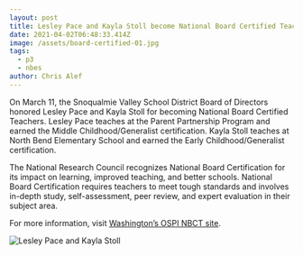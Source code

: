 ```yaml
---
layout: post
title: Lesley Pace and Kayla Stoll become National Board Certified Teachers
date: 2021-04-02T06:48:33.414Z
image: /assets/board-certified-01.jpg
tags:
  - p3
  - nbes
author: Chris Alef
---
```

On March 11, the Snoqualmie Valley School District Board of Directors honored Lesley Pace and Kayla Stoll for becoming National Board Certified Teachers. Lesley Pace teaches at the Parent Partnership Program and earned the Middle Childhood/Generalist certification. Kayla Stoll teaches at North Bend Elementary School and earned the Early Childhood/Generalist certification.

The National Research Council recognizes National Board Certification for its impact on learning, improved teaching, and better schools. National Board Certification requires teachers to meet tough standards and involves in-depth study, self-assessment, peer review, and expert evaluation in their subject area.

For more information, visit [Washington’s OSPI NBCT site](https://www.k12.wa.us/certification/national-board-certified-teachers/washington-state-national-board-certification-nbct-spotlight).

![Lesley Pace and Kayla Stoll](/assets/board-certified-01.jpg)